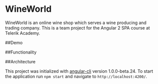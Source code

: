 # WineWorld

WineWorld is an online wine shop which serves a wine producing and trading company.
This is a team project for the Angular 2 SPA course at Telerik Academy.

##Demo

##Functionality

##Architecture

This project was initialized with [angular-cli](https://github.com/angular/angular-cli) version 1.0.0-beta.24.
To start the application run `npm start` and navigate to `http://localhost:4200/`.
